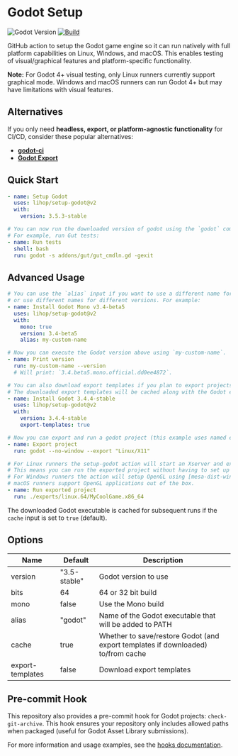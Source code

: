 # Godot Setup

![Godot Version](https://img.shields.io/badge/Godot-3.1+-blue.svg)
[![Build](https://github.com/lihop/setup-godot/actions/workflows/demo.yml/badge.svg?event=schedule)](https://github.com/lihop/setup-godot/actions/workflows/demo.yml)

GitHub action to setup the Godot game engine so it can run natively with full platform capabilities on Linux, Windows, and macOS.
This enables testing of visual/graphical features and platform-specific functionality.

**Note:** For Godot 4+ visual testing, only Linux runners currently support graphical mode. Windows and macOS runners can run Godot 4+ but may have limitations with visual features.

## Alternatives

If you only need **headless, export, or platform-agnostic functionality** for CI/CD, consider these popular alternatives:

- **[godot-ci](https://github.com/marketplace/actions/godot-ci)**
- **[Godot Export](https://github.com/marketplace/actions/godot-export)**

## Quick Start

```yaml
- name: Setup Godot
  uses: lihop/setup-godot@v2
  with:
    version: 3.5.3-stable

# You can now run the downloaded version of godot using the `godot` command in your other steps.
# For example, run Gut tests:
- name: Run tests
  shell: bash
  run: godot -s addons/gut/gut_cmdln.gd -gexit
```

## Advanced Usage

```yaml
# You can use the `alias` input if you want to use a different name for the Godot executable
# or use different names for different versions. For example:
- name: Install Godot Mono v3.4-beta5
  uses: lihop/setup-godot@v2
  with:
    mono: true
    version: 3.4-beta5
    alias: my-custom-name

# Now you can execute the Godot version above using `my-custom-name`.
- name: Print version
  run: my-custom-name --version
  # Will print: `3.4.beta5.mono.official.dd0ee4872`.

# You can also download export templates if you plan to export projects.
# The downloaded export templates will be cached along with the Godot executable if the `cache` input is set to `true` (default).
- name: Install Godot 3.4.4-stable
  uses: lihop/setup-godot@v2
  with:
    version: 3.4.4-stable
    export-templates: true

# Now you can export and run a godot project (this example uses named exports specified in the projects export_presets.cfg file).
- name: Export project
  run: godot --no-window --export "Linux/X11"

# For Linux runners the setup-godot action will start an Xserver and export the DISPLAY environment variable as appropriate.
# This means you can run the exported project without having to set up an Xserver or use `xvfb-run`.
# For Windows runners the action will setup OpenGL using [mesa-dist-win](https://github.com/pal1000/mesa-dist-win).
# macOS runners support OpenGL applications out of the box.
- name: Run exported project
  run: ./exports/linux.64/MyCoolGame.x86_64
```

The downloaded Godot executable is cached for subsequent runs if the `cache` input is set to `true` (default).

## Options

| Name             | Default      | Description                                                                      |
| ---------------- | ------------ | -------------------------------------------------------------------------------- |
| version          | "3.5-stable" | Godot version to use                                                             |
| bits             | 64           | 64 or 32 bit build                                                               |
| mono             | false        | Use the Mono build                                                               |
| alias            | "godot"      | Name of the Godot executable that will be added to PATH                          |
| cache            | true         | Whether to save/restore Godot (and export templates if downloaded) to/from cache |
| export-templates | false        | Download export templates                                                        |

## Pre-commit Hook

This repository also provides a pre-commit hook for Godot projects: `check-git-archive`. This hook ensures your repository only includes allowed paths when packaged (useful for Godot Asset Library submissions).

For more information and usage examples, see the [hooks documentation](hooks/README.md).
